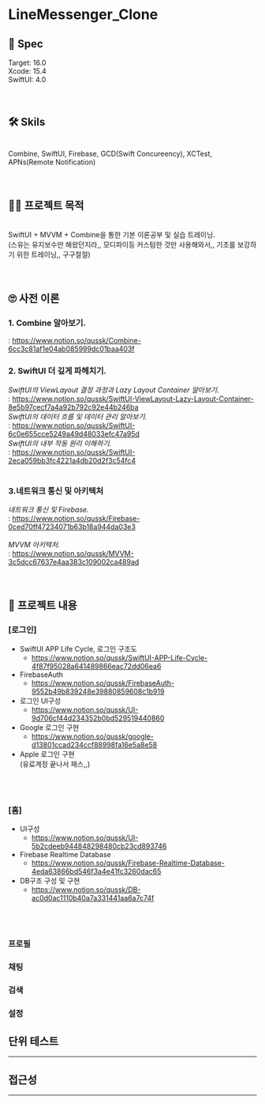 # LineMessenger_Clone


## 🦾 Spec
Target: 16.0  
Xcode: 15.4  
SwiftUI: 4.0  
<br/>
<br/>

## 🛠️ Skils
<br/>
 Combine, SwiftUI, Firebase, GCD(Swift Concureency), XCTest, APNs(Remote Notification)
<br/>
<br/>
<br/>

## 😮‍💨 프로젝트 목적 
<br/>
SwiftUI + MVVM + Combine을 통한 기본 이론공부 및 실습 트레이닝.  
<br/>
(스유는 유지보수만 해왔던지라,, 모디파이등 커스텀한 것만 사용해와서,, 기초를 보강하기 위한 트레이닝,, 구구절절)
<br/>
<br/>
<br/>

## 🙄 사전 이론
### 1. Combine 알아보기. 
: https://www.notion.so/qussk/Combine-6cc3c81af1e04ab085999dc01baa403f
<br/>
### 2. SwiftUI 더 깊게 파헤치기.
*SwiftUI의 ViewLayout 결정 과정과 Lazy Layout Container 알아보기.* <br/>
: https://www.notion.so/qussk/SwiftUI-ViewLayout-Lazy-Layout-Container-8e5b97cecf7a4a92b792c92e44b246ba
<br/>
*SwiftUI의 데이터 흐름 및 데이터 관리 알아보기.*<br/>
: https://www.notion.so/qussk/SwiftUI-6c0e655cce5249a49d48033efc47a95d
<br/>
*SwiftUI의 내부 작동 원리 이해하기.*<br/>
: https://www.notion.so/qussk/SwiftUI-2eca059bb3fc4221a4db20d2f3c54fc4  
<br/>
### 3.네트워크 통신 및 아키텍처 
*네트워크 통신 및 Firebase.*<br/>
: https://www.notion.so/qussk/Firebase-0ced70ff47234071b63b18a944da03e3
<br/>  
*MVVM 아키텍처.*<br/>
: https://www.notion.so/qussk/MVVM-3c5dcc67637e4aa383c109002ca489ad
<br/>
<br/>
<br/>

## 🐰 프로젝트 내용
### [로그인]

* SwiftUI APP Life Cycle, 로그인 구조도
    * https://www.notion.so/qussk/SwiftUI-APP-Life-Cycle-4f87f95028a641489866eac72dd06ea6
* FirebaseAuth
    * https://www.notion.so/qussk/FirebaseAuth-9552b49b839248e39880859608c1b919  
* 로그인 UI구성
    * https://www.notion.so/qussk/UI-9d706cf44d234352b0bd529519440860
* Google 로그인 구현
    * https://www.notion.so/qussk/google-d13801ccad234ccf88998fa16e5a8e58
* Apple 로그인 구현  
(유료계정 끝나서 패스,,)
<br/>
<br/>

### [홈]
* UI구성
    * https://www.notion.so/qussk/UI-5b2cdeeb944848298480cb23cd893746
* Firebase Realtime Database
    * https://www.notion.so/qussk/Firebase-Realtime-Database-4eda63866bd546f3a4e41fc3260dac65
* DB구조 구성 및 구현
    * https://www.notion.so/qussk/DB-ac0d0ac1110b40a7a331441aa6a7c74f


<br/>
<br/>

### 프로필

### 채팅

### 검색

### 설정



## 단위 테스트
***


## 접근성
***





